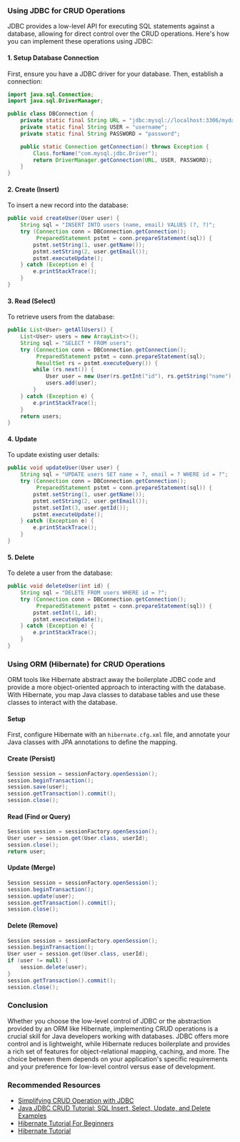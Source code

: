 ### Using JDBC for CRUD Operations
JDBC provides a low-level API for executing SQL statements against a database, allowing for direct control over the 
CRUD operations. Here's how you can implement these operations using JDBC:

#### 1. Setup Database Connection
First, ensure you have a JDBC driver for your database. Then, establish a connection:

```java
import java.sql.Connection;
import java.sql.DriverManager;

public class DBConnection {
    private static final String URL = "jdbc:mysql://localhost:3306/mydatabase";
    private static final String USER = "username";
    private static final String PASSWORD = "password";

    public static Connection getConnection() throws Exception {
        Class.forName("com.mysql.jdbc.Driver");
        return DriverManager.getConnection(URL, USER, PASSWORD);
    }
}
```

#### 2. Create (Insert)
To insert a new record into the database:

```java
public void createUser(User user) {
    String sql = "INSERT INTO users (name, email) VALUES (?, ?)";
    try (Connection conn = DBConnection.getConnection();
         PreparedStatement pstmt = conn.prepareStatement(sql)) {
        pstmt.setString(1, user.getName());
        pstmt.setString(2, user.getEmail());
        pstmt.executeUpdate();
    } catch (Exception e) {
        e.printStackTrace();
    }
}
```

#### 3. Read (Select)
To retrieve users from the database:

```java
public List<User> getAllUsers() {
    List<User> users = new ArrayList<>();
    String sql = "SELECT * FROM users";
    try (Connection conn = DBConnection.getConnection();
         PreparedStatement pstmt = conn.prepareStatement(sql);
         ResultSet rs = pstmt.executeQuery()) {
        while (rs.next()) {
            User user = new User(rs.getInt("id"), rs.getString("name"), rs.getString("email"));
            users.add(user);
        }
    } catch (Exception e) {
        e.printStackTrace();
    }
    return users;
}
```

#### 4. Update
To update existing user details:

```java
public void updateUser(User user) {
    String sql = "UPDATE users SET name = ?, email = ? WHERE id = ?";
    try (Connection conn = DBConnection.getConnection();
         PreparedStatement pstmt = conn.prepareStatement(sql)) {
        pstmt.setString(1, user.getName());
        pstmt.setString(2, user.getEmail());
        pstmt.setInt(3, user.getId());
        pstmt.executeUpdate();
    } catch (Exception e) {
        e.printStackTrace();
    }
}
```

#### 5. Delete
To delete a user from the database:

```java
public void deleteUser(int id) {
    String sql = "DELETE FROM users WHERE id = ?";
    try (Connection conn = DBConnection.getConnection();
         PreparedStatement pstmt = conn.prepareStatement(sql)) {
        pstmt.setInt(1, id);
        pstmt.executeUpdate();
    } catch (Exception e) {
        e.printStackTrace();
    }
}
```

### Using ORM (Hibernate) for CRUD Operations
ORM tools like Hibernate abstract away the boilerplate JDBC code and provide a more object-oriented approach 
to interacting with the database. With Hibernate, you map Java classes to database tables and use these classes 
to interact with the database.

#### Setup
First, configure Hibernate with an `hibernate.cfg.xml` file, and annotate your Java classes with JPA annotations 
to define the mapping.

#### Create (Persist)
```java
Session session = sessionFactory.openSession();
session.beginTransaction();
session.save(user);
session.getTransaction().commit();
session.close();
```

#### Read (Find or Query)
```java
Session session = sessionFactory.openSession();
User user = session.get(User.class, userId);
session.close();
return user;
```

#### Update (Merge)
```java
Session session = sessionFactory.openSession();
session.beginTransaction();
session.update(user);
session.getTransaction().commit();
session.close();
```

#### Delete (Remove)
```java
Session session = sessionFactory.openSession();
session.beginTransaction();
User user = session.get(User.class, userId);
if (user != null) {
    session.delete(user);
}
session.getTransaction().commit();
session.close();
```

### Conclusion
Whether you choose the low-level control of JDBC or the abstraction provided by an ORM like Hibernate, implementing 
CRUD operations is a crucial skill for Java developers working with databases. JDBC offers more control and is 
lightweight, while Hibernate reduces boilerplate and provides a rich set of features for object-relational mapping, 
caching, and more. The choice between them depends on your application's specific requirements and your preference 
for low-level control versus ease of development.

### Recommended Resources
- [Simplifying CRUD Operation with JDBC](https://www.geeksforgeeks.org/simplifying-crud-operation-with-jdbc/)
- [Java JDBC CRUD Tutorial: SQL Insert, Select, Update, and Delete Examples](https://www.codejava.net/java-se/jdbc/jdbc-tutorial-sql-insert-select-update-and-delete-examples)
- [Hibernate Tutorial For Beginners](https://www.digitalocean.com/community/tutorials/hibernate-tutorial-for-beginners)
- [Hibernate Tutorial](https://www.geeksforgeeks.org/hibernate-tutorial/)